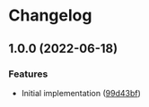 # Changelog

## 1.0.0 (2022-06-18)

### Features

- Initial implementation ([99d43bf](https://www.github.com/projectsophon/hardhat-settings/commit/99d43bfdedecbe60c24b33670a5c4e97c36d5940))
